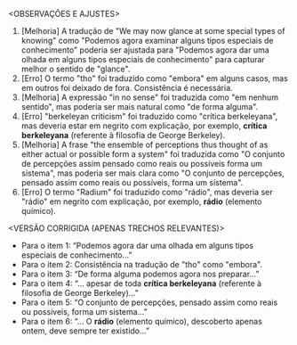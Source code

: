 <OBSERVAÇÕES E AJUSTES>
1. [Melhoria] A tradução de "We may now glance at some special types of knowing" como "Podemos agora examinar alguns tipos especiais de conhecimento" poderia ser ajustada para "Podemos agora dar uma olhada em alguns tipos especiais de conhecimento" para capturar melhor o sentido de "glance".
2. [Erro] O termo "tho" foi traduzido como "embora" em alguns casos, mas em outros foi deixado de fora. Consistência é necessária.
3. [Melhoria] A expressão "in no sense" foi traduzida como "em nenhum sentido", mas poderia ser mais natural como "de forma alguma".
4. [Erro] "berkeleyan criticism" foi traduzido como "crítica berkeleyana", mas deveria estar em negrito com explicação, por exemplo, **crítica berkeleyana** (referente à filosofia de George Berkeley).
5. [Melhoria] A frase "the ensemble of perceptions thus thought of as either actual or possible form a system" foi traduzida como "O conjunto de percepções assim pensado como reais ou possíveis forma um sistema", mas poderia ser mais clara como "O conjunto de percepções, pensado assim como reais ou possíveis, forma um sistema".
6. [Erro] O termo "Radium" foi traduzido como "rádio", mas deveria ser "rádio" em negrito com explicação, por exemplo, **rádio** (elemento químico).

<VERSÃO CORRIGIDA (APENAS TRECHOS RELEVANTES)>
- Para o item 1: “Podemos agora dar uma olhada em alguns tipos especiais de conhecimento...”
- Para o item 2: Consistência na tradução de "tho" como "embora".
- Para o item 3: “De forma alguma podemos agora nos preparar...”
- Para o item 4: “... apesar de toda **crítica berkeleyana** (referente à filosofia de George Berkeley)...”
- Para o item 5: “O conjunto de percepções, pensado assim como reais ou possíveis, forma um sistema...”
- Para o item 6: “... O **rádio** (elemento químico), descoberto apenas ontem, deve sempre ter existido...”